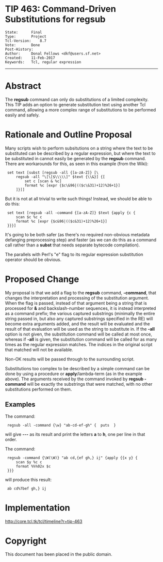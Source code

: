 # TIP 463: Command-Driven Substitutions for regsub
	State:		Final
	Type:		Project
	Tcl-Version:	8.7
	Vote:		Done
	Post-History:	
	Author:		Donal Fellows <dkf@users.sf.net>
	Created:	11-Feb-2017
	Keywords:	Tcl, regular expression
-----

# Abstract

The **regsub** command can only do substitutions of a limited complexity.
This TIP adds an option to generate substitution text using another Tcl
command, allowing a more complex range of substitutions to be performed easily
and safely.

# Rationale and Outline Proposal

Many scripts wish to perform subsitutions on a string where the text to be
substituted can be described by a regular expression, but where the text to be
substituted in cannot easily be generated by the **regsub** command. There
are workarounds for this, as seen in this example \(from the Wiki\):

	 set text [subst [regsub -all {[a-zA-Z]} [\
	     regsub -all "\[\[$\\\\\]" $text {\\&}] {[
	         set c [scan & %c]
	         format %c [expr {$c\&96|(($c\&31)+12)%26+1}]
	     ]}]]

But it is not at all trivial to write such things! Instead, we should be able
to do this:

	 set text [regsub -all -command {[a-zA-Z]} $text {apply {c {
	     scan $c %c c
	     format %c [expr {$c&96|(($c&31)+12)%26+1}]
	 }}}]

It's going to be both safer \(as there's no required non-obvious metadata
defanging preprocessing step\) and faster \(as we can do this as a command call
rather than a **subst** that needs separate bytecode compilation\).

The parallels with Perl's "e" flag to its regular expression substitution
operator should be obvious.

# Proposed Change

My proposal is that we add a flag to the **regsub** command, **-command**,
that changes the interpretation and processing of the substitution argument.
When the flag is passed, instead of that argument being a string that is
processed for **&** and backslash-number sequences, it is instead
interpreted as a command prefix; the various captured substrings \(minimally
the entire string passed in, but also any captured substrings specified in the
RE\) will become extra arguments added, and the result will be evaluated and
the result of that evaluation will be used as the string to substitute in. If
the **-all** option is not given, the substitution command will be called at
most once, whereas if **-all** is given, the substitution command will be
called for as many times as the regular expression matches. The indices in the
original script that matched will not be available.

Non-OK results will be passed through to the surrounding script.

Substitutions too complex to be described by a simple command can be done by
using a procedure or **apply**/lambda-term \(as in the example above\). The
arguments received by the command invoked by **regsub -command** will be
exactly the substrings that were matched, with no other substitutions
performed on them.

## Examples

The command:

	 regsub -all -command {\w} "ab-cd-ef-gh" {  puts  }

will give **---** as its result and print the letters **a** to **h**,
one per line in that order.

The command:

	 regsub -command {\W(\W)} "ab cd,{ef gh,} ij" {apply {{x y} {
	     scan $y %c c
	     format %%%02x $c
	 }}}

will produce this result:

	 ab cd%7bef gh,} ij

# Implementation

<http://core.tcl.tk/tcl/timeline?r=tip-463>

# Copyright

This document has been placed in the public domain.

